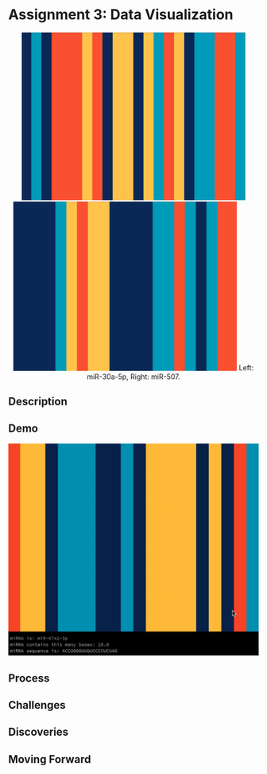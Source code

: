 # Assignment 3: Data Visualization

<p align="center">
  <img src="miRNA1.png" width="450">
  <img src="miRNA2.png" width="450">
  Left: miR-30a-5p, Right: miR-507.
</p>

## Description


## Demo
<p align="center">
  <img src="miRNA_example.gif" width="520">
</p>

## Process

## Challenges

## Discoveries

## Moving Forward

